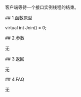 <p>客户端等待一个接口实例线程的结束。</p>
<span class="anchor" id="1c82d959-ef4e-43a3-9082-7a51969e9c27"></span>
## 1.函数原型
<p>virtual int Join() = 0;</p>
<span class="anchor" id="b77284cc-57fa-4405-b824-667344016b2b"></span>
## 2.参数
<p>无</p>
<span class="anchor" id="9dc67d7a-f285-4649-b2c3-833fa51e6ba9"></span>
## 3.返回
<p>无</p>
<span class="anchor" id="3d94a25b-b7bc-496c-b11a-894aa9ba6a85"></span>
## 4.FAQ
<p>无</p>
